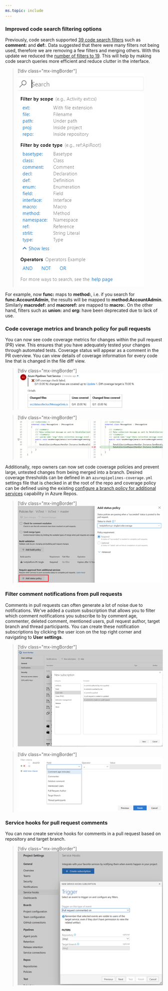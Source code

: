 ```yaml
---
ms.topic: include
---
```


### Improved code search filtering options

Previously, code search supported [39 code search filters](https://docs.microsoft.com/en-us/azure/devops/project/search/advanced-code-search-syntax?view=azure-devops#functions-to-find-specific-types-of-code) such as **comment:** and **def:**. Data suggested that there were many filters not being used, therefore we are removing a few filters and merging others. With this update we reduced the [number of filters to 19](https://docs.microsoft.com/en-us/azure/devops/project/search/advanced-code-search-syntax?view=azure-devops#functions-to-find-specific-types-of-code). This will help by making code search queries more efficient and reduce clutter in the interface. 

> [!div class="mx-imgBorder"]
> ![Badge](../../_img/155_12.png "Code search filter options")

For example, now **func:** maps to **method:**, i.e. if you search for **func:AccountAdmin**, the results will be mapped to **method:AccountAdmin**. Similarly **macrodef:** and **macroref:** are mapped to **macro:**. On the other hand, filters such as **union:** and **org:** have been deprecated due to lack of use.

### Code coverage metrics and branch policy for pull requests

You can now see code coverage metrics for changes within the pull request (PR) view. This ensures that you have adequately tested your changes through automated tests. 
Coverage status will appear as a comment in the PR overview. You can view details of coverage information for every code line that is changed in the file diff view.

> [!div class="mx-imgBorder"]
> ![Badge](../../_img/155_15.png)

> [!div class="mx-imgBorder"]
> ![Badge](../../_img/155_16.png)

Additionally, repo owners can now set code coverage policies and prevent large, untested changes from being merged into a branch. Desired coverage thresholds can be defined in an `azurepipelines-coverage.yml` settings file that is checked in at the root of the repo and coverage policy can be defined using the existing [configure a branch policy for additional services](https://docs.microsoft.com/en-us/azure/devops/repos/git/pr-status-policy?view=azure-devops) capability in Azure Repos.

> [!div class="mx-imgBorder"]
> ![Badge](../../_img/155_17.png)

### Filter comment notifications from pull requests

Comments in pull requests can often generate a lot of noise due to notifications. We've added a custom subscription that allows you to filter which comment notifications you subscribe to by comment age, commenter, deleted comment, mentioned users, pull request author, target branch and thread participants. You can create these notification subscriptions by clicking the user icon on the top right corner and navigating to **User settings**.

> [!div class="mx-imgBorder"]
> ![Badge](../../_img/155_08.png "Filter comment notifications from pull requests")

> [!div class="mx-imgBorder"]
> ![Badge](../../_img/155_09.png)

### Service hooks for pull request comments

You can now create service hooks for comments in a pull request based on repository and target branch.

> [!div class="mx-imgBorder"]
> ![Badge](../../_img/155_10.png)
